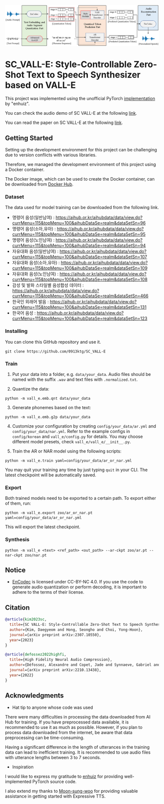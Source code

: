 <p align="center">
<img src="./SC_VALL-E.png" width="800px"></img>
</p>

# SC_VALL-E: Style-Controllable Zero-Shot Text to Speech Synthesizer based on VALL-E

This project was implemented using the unofficial PyTorch [implementation](https://github.com/enhuiz/vall-e) by "enhuiz".

You can check the audio demo of SC VALL-E at the following [link](https://0913ktg.github.io/).

You can read the paper on SC VALL-E at the following [link](https://arxiv.org/abs/2307.10550).

## Getting Started

Setting up the development environment for this project can be challenging due to version conflicts with various libraries. 

Therefore, we managed the development environment of this project using a Docker container. 

The Docker image, which can be used to create the Docker container, can be downloaded from [Docker Hub](https://hub.docker.com/r/0913ktg/vall-e/tags).

### Dataset

The data used for model training can be downloaded from the following link.

- 명령어 음성(일반남여) : https://aihub.or.kr/aihubdata/data/view.do?currMenu=115&topMenu=100&aihubDataSe=realm&dataSetSn=96
- 명령어 음성(소아,유아) : https://aihub.or.kr/aihubdata/data/view.do?currMenu=115&topMenu=100&aihubDataSe=realm&dataSetSn=95
- 명령어 음성(노인남여) : https://aihub.or.kr/aihubdata/data/view.do?currMenu=115&topMenu=100&aihubDataSe=realm&dataSetSn=94
- 자유대화 음성(일반남여) : https://aihub.or.kr/aihubdata/data/view.do?currMenu=115&topMenu=100&aihubDataSe=realm&dataSetSn=107
- 자유대화 음성(소아,유아) : https://aihub.or.kr/aihubdata/data/view.do?currMenu=115&topMenu=100&aihubDataSe=realm&dataSetSn=109
- 자유대화 음성(노인남여) : https://aihub.or.kr/aihubdata/data/view.do?currMenu=115&topMenu=100&aihubDataSe=realm&dataSetSn=108
- 감성 및 발화 스타일별 음성합성 데이터 : https://aihub.or.kr/aihubdata/data/view.do?currMenu=115&topMenu=100&aihubDataSe=realm&dataSetSn=466
- 한국인 외래어 발음 : https://aihub.or.kr/aihubdata/data/view.do?currMenu=115&topMenu=100&aihubDataSe=realm&dataSetSn=131
- 한국어 음성 : https://aihub.or.kr/aihubdata/data/view.do?currMenu=115&topMenu=100&aihubDataSe=realm&dataSetSn=123

### Installing

You can clone this GitHub repository and use it.

```
git clone https://github.com/0913ktg/SC_VALL-E
```

### Train

1. Put your data into a folder, e.g. `data/your_data`. Audio files should be named with the suffix `.wav` and text files with `.normalized.txt`.

2. Quantize the data:

```
python -m vall_e.emb.qnt data/your_data
```

3. Generate phonemes based on the text:

```
python -m vall_e.emb.g2p data/your_data
```

4. Customize your configuration by creating `config/your_data/ar.yml` and `config/your_data/nar.yml`. Refer to the example configs in `config/korean` and `vall_e/config.py` for details. You may choose different model presets, check `vall_e/vall_e/__init__.py`.

5. Train the AR or NAR model using the following scripts:

```
python -m vall_e.train yaml=config/your_data/ar_or_nar.yml
```

You may quit your training any time by just typing `quit` in your CLI. The latest checkpoint will be automatically saved.

### Export

Both trained models need to be exported to a certain path. To export either of them, run:

```
python -m vall_e.export zoo/ar_or_nar.pt yaml=config/your_data/ar_or_nar.yml
```

This will export the latest checkpoint.

### Synthesis

```
python -m vall_e <text> <ref_path> <out_path> --ar-ckpt zoo/ar.pt --nar-ckpt zoo/nar.pt
```

## Notice

- [EnCodec](https://github.com/facebookresearch/encodec) is licensed under CC-BY-NC 4.0. If you use the code to generate audio quantization or perform decoding, it is important to adhere to the terms of their license.

## Citation

```bibtex
@article{kim2023sc,
  title={SC VALL-E: Style-Controllable Zero-Shot Text to Speech Synthesizer},
  author={Kim, Daegyeom and Hong, Seongho and Choi, Yong-Hoon},
  journal={arXiv preprint arXiv:2307.10550},
  year={2023}
}
```

```bibtex
@article{defossez2022highfi,
  title={High Fidelity Neural Audio Compression},
  author={Défossez, Alexandre and Copet, Jade and Synnaeve, Gabriel and Adi, Yossi},
  journal={arXiv preprint arXiv:2210.13438},
  year={2022}
}
```

## Acknowledgments

* Hat tip to anyone whose code was used

There were many difficulties in processing the data downloaded from AI Hub for training. If you have preprocessed data available, it is recommended to use it as much as possible. However, if you plan to process data downloaded from the internet, be aware that data preprocessing can be time-consuming. 

Having a significant difference in the length of utterances in the training data can lead to inefficient training. It is recommended to use audio files with utterance lengths between 3 to 7 seconds.

* Inspiration

I would like to express my gratitude to [enhuiz](https://github.com/enhuiz) for providing well-implemented PyTorch source code. 

I also extend my thanks to [Moon-sung-woo](https://github.com/Moon-sung-woo) for providing valuable assistance in getting started with Expressive TTS.
